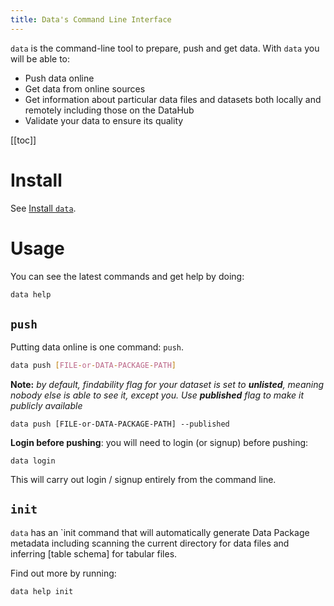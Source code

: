 ```yaml
---
title: Data's Command Line Interface
---
```


`data` is the command-line tool to prepare, push and get data. With `data` you will be able to:

* Push data online
* Get data from online sources
* Get information about particular data files and datasets both locally and remotely including those on the DataHub
* Validate your data to ensure its quality

[[toc]]

# Install

See [Install `data`][install].

[install]: /docs/getting-started/installing-data

# Usage

You can see the latest commands and get help by doing:

```bash
data help
```

## `push`

Putting data online is one command: `push`.

```bash
data push [FILE-or-DATA-PACKAGE-PATH]
```

**Note:** *by default, findability flag for your dataset is set to **unlisted**, meaning nobody else is able to see it, except you. Use **published** flag to make it publicly available*

```
data push [FILE-or-DATA-PACKAGE-PATH] --published
```

**Login before pushing**: you will need to login (or signup) before pushing:

```
data login
```

This will carry out login / signup entirely from the command line.

## `init`

`data` has an `init command that will automatically generate Data Package metadata including scanning the current directory for data files and inferring [table schema] for tabular files.

Find out more by running:

```
data help init
```


